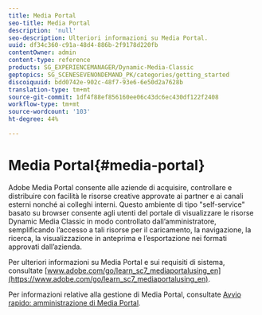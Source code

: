 ```yaml
---
title: Media Portal
seo-title: Media Portal
description: 'null'
seo-description: Ulteriori informazioni su Media Portal.
uuid: df34c360-c91a-48d4-886b-2f9178d220fb
contentOwner: admin
content-type: reference
products: SG_EXPERIENCEMANAGER/Dynamic-Media-Classic
geptopics: SG_SCENESEVENONDEMAND_PK/categories/getting_started
discoiquuid: bdd0742e-902c-48f7-93e6-6e50d2a7628b
translation-type: tm+mt
source-git-commit: 1df4f88ef856160ee06c43dc6ec430df122f2408
workflow-type: tm+mt
source-wordcount: '103'
ht-degree: 44%

---
```



# Media Portal{#media-portal}

Adobe Media Portal consente alle aziende di acquisire, controllare e distribuire con facilità le risorse creative approvate ai partner e ai canali esterni nonché ai colleghi interni. Questo ambiente di tipo &quot;self-service&quot; basato su browser consente agli utenti del portale di visualizzare le risorse Dynamic Media Classic in modo controllato dall’amministratore, semplificando l’accesso a tali risorse per il caricamento, la navigazione, la ricerca, la visualizzazione in anteprima e l’esportazione nei formati approvati dall’azienda.

Per ulteriori informazioni su Media Portal e sui requisiti di sistema, consultate [www.adobe.com/go/learn_sc7_mediaportalusing_en](https://www.adobe.com/go/learn_sc7_mediaportalusing_en).

Per informazioni relative alla gestione di Media Portal, consultate [Avvio rapido: amministrazione di Media Portal](quick-start-media-portal-administration.md#quick_start_media_portal_administration).
